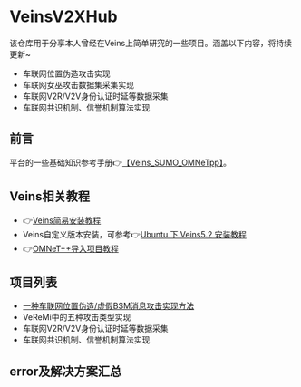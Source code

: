 # VeinsV2XHub
该仓库用于分享本人曾经在Veins上简单研究的一些项目。涵盖以下内容，将持续更新~

- 车联网位置伪造攻击实现
- 车联网女巫攻击数据集采集实现
- 车联网V2R/V2V身份认证时延等数据采集
- 车联网共识机制、信誉机制算法实现


## 前言
平台的一些基础知识参考手册👉[【Veins_SUMO_OMNeTpp】](https://github.com/Xiaokaaa/Veins_SUMO_OMNeTpp)。


## Veins相关教程
- 👉[Veins简易安装教程](Tutorials/Veins_Installation_Tutorial.md)
- Veins自定义版本安装，可参考👉[Ubuntu 下 Veins5.2 安装教程](https://github.com/Yrongovo/Veins5.2-Ubuntu18.04-Installation-Guide)
- 👉[OMNeT++导入项目教程](Tutorials/OMNeTpp_Project_Import_Guide.md)


## 项目列表
- [一种车联网位置伪造/虚假BSM消息攻击实现方法](Tutorials/v2x_message_fake.md)
- VeReMi中的五种攻击类型实现
- 车联网V2R/V2V身份认证时延等数据采集
- 车联网共识机制、信誉机制算法实现

## error及解决方案汇总

